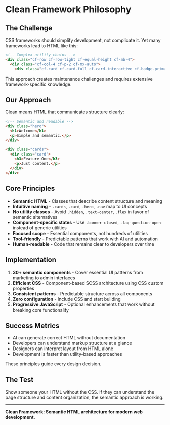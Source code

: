 # Clean Framework Philosophy

## The Challenge

CSS frameworks should simplify development, not complicate it. Yet many frameworks lead to HTML like this:

```html
<!-- Complex utility chains -->
<div class="cf-row cf-row-tight cf-equal-height cf-mb-4">
  <div class="cf-col-4 cf-p-2 cf-mx-auto">
    <div class="cf-card cf-card-full cf-card-interactive cf-badge-primary cf-mb-2">
```

This approach creates maintenance challenges and requires extensive framework-specific knowledge.

## Our Approach

Clean means HTML that communicates structure clearly:

```html
<!-- Semantic and readable -->
<div class="hero">
  <h1>Welcome</h1>
  <p>Simple and semantic.</p>
</div>

<div class="cards">
  <div class="card">
    <h3>Feature One</h3>
    <p>Just content.</p>
  </div>
</div>
```

## Core Principles

- **Semantic HTML** - Classes that describe content structure and meaning
- **Intuitive naming** - `.cards`, `.card`, `.hero`, `.nav` map to UI concepts  
- **No utility classes** - Avoid `.hidden`, `.text-center`, `.flex` in favor of semantic alternatives
- **Component-specific states** - Use `.banner-closed`, `.faq-question-open` instead of generic utilities
- **Focused scope** - Essential components, not hundreds of utilities
- **Tool-friendly** - Predictable patterns that work with AI and automation
- **Human-readable** - Code that remains clear to developers over time

## Implementation

1. **30+ semantic components** - Cover essential UI patterns from marketing to admin interfaces
2. **Efficient CSS** - Component-based SCSS architecture using CSS custom properties
3. **Consistent patterns** - Predictable structure across all components
4. **Zero configuration** - Include CSS and start building
5. **Progressive JavaScript** - Optional enhancements that work without breaking core functionality

## Success Metrics

- AI can generate correct HTML without documentation
- Developers can understand markup structure at a glance  
- Designers can interpret layout from HTML alone
- Development is faster than utility-based approaches

These principles guide every design decision.

## The Test

Show someone your HTML without the CSS. If they can understand the page structure and content organization, the semantic approach is working.

---

**Clean Framework: Semantic HTML architecture for modern web development.**